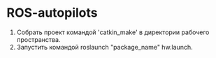 # ROS-autopilots
1. Собрать проект командой 'catkin_make' в директории рабочего пространства.
2. Запустить командой roslaunch "package_name" hw.launch.
